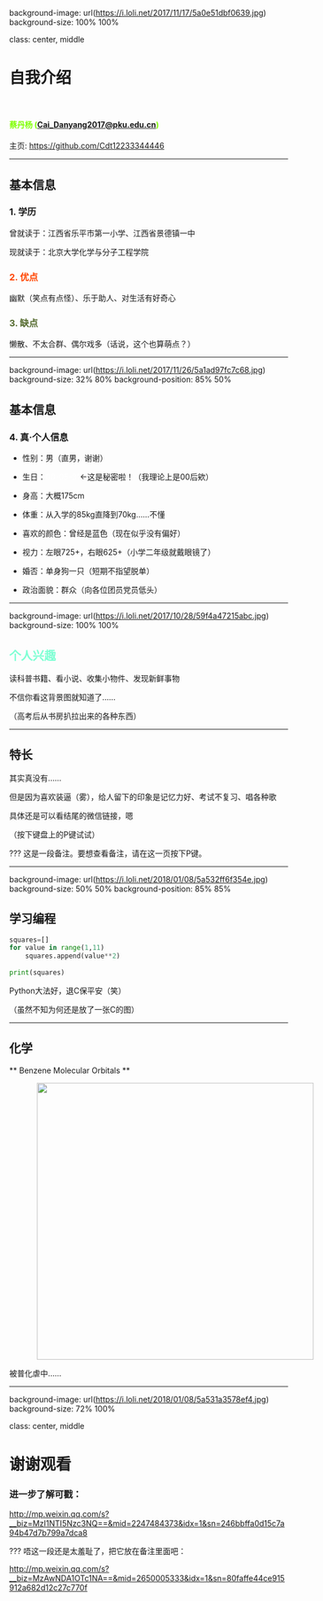 background-image: url(https://i.loli.net/2017/11/17/5a0e51dbf0639.jpg)
background-size: 100% 100%

class: center, middle

# 自我介绍

&nbsp;
&nbsp;

#### <font color="chartreuse">蔡丹杨 (Cai_Danyang2017@pku.edu.cn) </font>

主页: https://github.com/Cdt12233344446

---

## 基本信息

### 1. 学历

曾就读于：江西省乐平市第一小学、江西省景德镇一中

现就读于：北京大学化学与分子工程学院

### <font color="orangered">2. 优点</font>

幽默（笑点有点怪）、乐于助人、对生活有好奇心

### <font color="darkolivegreen">3. 缺点</font>

懒散、不太合群、偶尔戏多（话说，这个也算萌点？）

---

background-image: url(https://i.loli.net/2017/11/26/5a1ad97fc7c68.jpg)
background-size: 32% 80%
background-position: 85% 50%

## 基本信息

### 4. 真·个人信息

+ 性别：男（直男，谢谢）

+ 生日：<font color="white">00-05-31</font>←这是秘密啦！（我理论上是00后欸）

+ 身高：大概175cm

+ 体重：从入学的85kg直降到70kg……不懂

+ 喜欢的颜色：曾经是蓝色（现在似乎没有偏好）

+ 视力：左眼725\+，右眼625\+（小学二年级就戴眼镜了）

+ 婚否：单身狗一只（短期不指望脱单）

+ 政治面貌：群众（向各位团员党员低头）

<!---
I'm a comment.
--->

---

background-image: url(https://i.loli.net/2017/10/28/59f4a47215abc.jpg)
background-size: 100% 100%

## <font color="aquamarine">个人兴趣</font>

读科普书籍、看小说、收集小物件、发现新鲜事物

不信你看这背景图就知道了……

（高考后从书房扒拉出来的各种东西）

---

## 特长

其实真没有……

但是因为喜欢装逼（雾），给人留下的印象是记忆力好、考试不复习、唱各种歌

具体还是可以看结尾的微信链接，嗯

（按下键盘上的P键试试）

???
这是一段备注。要想查看备注，请在这一页按下P键。

---

background-image: url(https://i.loli.net/2018/01/08/5a532ff6f354e.jpg)
background-size: 50% 50%
background-position: 85% 85%

## 学习编程

```python
squares=[]
for value in range(1,11)
    squares.append(value**2)
    
print(squares)
```

Python大法好，退C保平安（笑）

（虽然不知为何还是放了一张C的图）

---

## 化学

** Benzene Molecular Orbitals **

<img src="https://upload.wikimedia.org/wikipedia/commons/9/90/Benzene_Orbitals.svg" width=500 style="margin: 0px 50px">

被普化虐中……

---

background-image: url(https://i.loli.net/2018/01/08/5a531a3578ef4.jpg)
background-size: 72% 100%

class: center, middle

# 谢谢观看

### 进一步了解可戳：

http://mp.weixin.qq.com/s?__biz=MzI1NTI5Nzc3NQ==&mid=2247484373&idx=1&sn=246bbffa0d15c7a94b47d7b799a7dca8

???
唔这一段还是太羞耻了，把它放在备注里面吧：

http://mp.weixin.qq.com/s?__biz=MzAwNDA1OTc1NA==&mid=2650005333&idx=1&sn=80faffe44ce915912a682d12c27c770f
